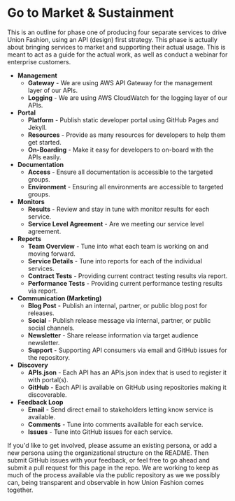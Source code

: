 # Go to Market & Sustainment

This is an outline for phase one of producing four separate services to drive Union Fashion, using an API (design) first strategy. This phase is actually about bringing services to market and supporting their actual usage. This is meant to act as a guide for the actual work, as well as conduct a webinar for enterprise customers.

- **Management**
  - **Gateway** - We are using AWS API Gateway for the management layer of our APIs.
  - **Logging** - We are using AWS CloudWatch for the logging layer of our APIs.
- **Portal**
  - **Platform** - Publish static developer portal using GitHub Pages and Jekyll.
  - **Resources** - Provide as many resources for developers to help them get started.
  - **On-Boarding** - Make it easy for developers to on-board with the APIs easily.
- **Documentation**
  - **Access** - Ensure all documentation is accessible to the targeted groups.
  - **Environment** - Ensuring all environments are accessible to targeted groups.
- **Monitors**
  - **Results** - Review and stay in tune with monitor results for each service.
  - **Service Level Agreement** - Are we meeting our service level agreement.
- **Reports**
  - **Team Overview** - Tune into what each team is working on and moving forward.
  - **Service Details** - Tune into reports for each of the individual services.
  - **Contract Tests** - Providing current contract testing results via report.
  - **Performance Tests** - Providing current performance testing results via report.
- **Communication (Marketing)**
  - **Blog Post** - Publish an internal, partner, or public blog post for releases.
  - **Social** - Publish release message via internal, partner, or public social channels.
  - **Newsletter** - Share release information via target audience newsletter.
  - **Support** - Supporting API consumers via email and GitHub issues for the repository.
- **Discovery**
  - **APIs.json** - Each API has an APIs.json index that is used to register it with portal(s).
  - **GitHub** - Each API is available on GitHub using repositories making it discoverable.
- **Feedback Loop**
  - **Email** - Send direct email to stakeholders letting know service is available.
  - **Comments** - Tune into comments available for each service.
  - **Issues** - Tune into GitHub issues for each service.

If you'd like to get involved, please assume an existing persona, or add a new persona using the organizational structure on the README. Then submit GitHub issues with your feedback, or feel free to go ahead and submit a pull request for this page in the repo. We are working to keep as much of the process available via the public repository as we we possibly can, being transparent and observable in how Union Fashion comes together.
